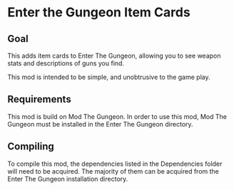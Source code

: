 # Enter the Gungeon Item Cards

## Goal
This adds item cards to Enter The Gungeon, allowing you to see weapon stats and descriptions of guns you find.

This mod is intended to be simple, and unobtrusive to the game play.

## Requirements
This mod is build on Mod The Gungeon.
In order to use this mod, Mod The Gungeon must be installed in the Enter The Gungeon directory.

## Compiling
To compile this mod, the dependencies listed in the Dependencies folder will need to be acquired.
The majority of them can be acquired from the Enter The Gungeon installation directory.